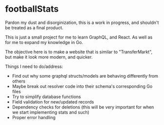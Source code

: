 # footballStats

Pardon my dust and disorginization, this is a work in progress, and shouldn't be treated as a final product.

This is just a small project for me to learn GraphQL, and React. As well as for me to expand my knowledge in Go.

The objective here is to make a website that is similar to "TransferMarkt", but make it look more modern, and quicker.

Things I need to do/address:
- Find out why some graphql structs/models are behaving differently from others
- Maybe break out resolver code into their schema's corresponding Go files
- Try to simplify database functions
- Field validation for new/updated records
- Dependency checks for deletions (this will be very important for when we start implementing stats and such)
- Proper error handling
